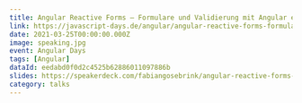 ```yaml
---
title: Angular Reactive Forms – Formulare und Validierung mit Angular entwickeln
link: https://javascript-days.de/angular/angular-reactive-forms-formulare-und-validierung-mit-angular-entwickeln/
date: 2021-03-25T00:00:00.000Z
image: speaking.jpg
event: Angular Days
tags: [Angular]
dataId: eedabd0f0d2c4525b62886011097886b
slides: https://speakerdeck.com/fabiangosebrink/angular-reactive-forms-developing-forms-and-validation-with-angular
category: talks
---
```

